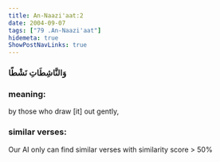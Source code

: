 ```yaml
---
title: An-Naazi'aat:2
date: 2004-09-07
tags: ["79 .An-Naazi'aat"]
hidemeta: true 
ShowPostNavLinks: true 
---
```

### وَالنَّاشِطَاتِ نَشْطًا
### meaning: 
by those who draw [it] out gently,
### similar verses: 

Our AI only can find similar verses with similarity score > 50% 




